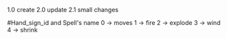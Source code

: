 1.0 create 
2.0 update
2.1 small changes

#Hand_sign_id and Spell's name
0 -> moves 
1 -> fire
2 -> explode
3 -> wind
4 -> shrink
